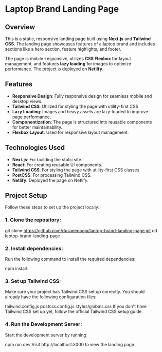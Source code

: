 # Laptop Brand Landing Page

## Overview

This is a static, responsive landing page built using **Next.js** and **Tailwind CSS**. The landing page showcases features of a laptop brand and includes sections like a hero section, feature highlights, and footer.

The page is mobile-responsive, utilizes **CSS Flexbox** for layout management, and features **lazy loading** for images to optimize performance. The project is deployed on **Netlify**.

## Features

- **Responsive Design**: Fully responsive design for seamless mobile and desktop views.
- **Tailwind CSS**: Utilized for styling the page with utility-first CSS.
- **Lazy Loading**: Images and heavy assets are lazy-loaded to improve page performance.
- **Componentization**: The page is structured into reusable components for better maintainability.
- **Flexbox Layout**: Used for responsive layout management.

## Technologies Used

- **Next.js**: For building the static site.
- **React**: For creating reusable UI components.
- **Tailwind CSS**: For styling the page with utility-first CSS classes.
- **PostCSS**: For processing Tailwind CSS.
- **Netlify**: Deployed the page on Netlify.

## Project Setup

Follow these steps to set up the project locally:

### 1. Clone the repository:

git clone https://github.com/dusanepooja/laptop-brand-landing-page.git
cd laptop-brand-landing-page

### 2. Install dependencies:
Run the following command to install the required dependencies:

npm install
### 3. Set up Tailwind CSS:
Make sure your project has Tailwind CSS set up correctly. You should already have the following configuration files:

tailwind.config.js
postcss.config.js
styles/globals.css
If you don't have Tailwind CSS set up yet, follow the official Tailwind CSS setup guide.

### 4. Run the Development Server:
Start the development server by running:

npm run dev
Visit http://localhost:3000 to view the landing page.
